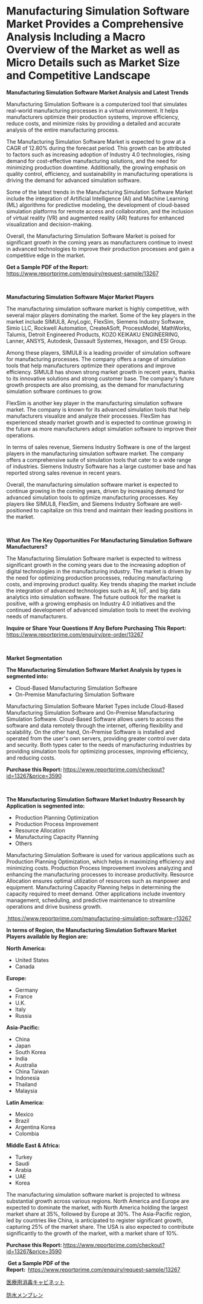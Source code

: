<p><h1>Manufacturing Simulation Software Market Provides a Comprehensive Analysis Including a Macro Overview of the Market as well as Micro Details such as Market Size and Competitive Landscape</h1></p><p><strong>Manufacturing Simulation Software Market Analysis and Latest Trends</strong></p>
<p><p>Manufacturing Simulation Software is a computerized tool that simulates real-world manufacturing processes in a virtual environment. It helps manufacturers optimize their production systems, improve efficiency, reduce costs, and minimize risks by providing a detailed and accurate analysis of the entire manufacturing process.</p><p>The Manufacturing Simulation Software Market is expected to grow at a CAGR of 12.80% during the forecast period. This growth can be attributed to factors such as increasing adoption of Industry 4.0 technologies, rising demand for cost-effective manufacturing solutions, and the need for minimizing production downtime. Additionally, the growing emphasis on quality control, efficiency, and sustainability in manufacturing operations is driving the demand for advanced simulation software.</p><p>Some of the latest trends in the Manufacturing Simulation Software Market include the integration of Artificial Intelligence (AI) and Machine Learning (ML) algorithms for predictive modeling, the development of cloud-based simulation platforms for remote access and collaboration, and the inclusion of virtual reality (VR) and augmented reality (AR) features for enhanced visualization and decision-making.</p><p>Overall, the Manufacturing Simulation Software Market is poised for significant growth in the coming years as manufacturers continue to invest in advanced technologies to improve their production processes and gain a competitive edge in the market.</p></p>
<p><strong>Get a Sample PDF of the Report:&nbsp;</strong> <a href="https://www.reportprime.com/enquiry/request-sample/13267">https://www.reportprime.com/enquiry/request-sample/13267</a></p>
<p>&nbsp;</p>
<p><strong>Manufacturing Simulation Software Major Market Players</strong></p>
<p><p>The manufacturing simulation software market is highly competitive, with several major players dominating the market. Some of the key players in the market include SIMUL8, AnyLogic, FlexSim, Siemens Industry Software, Simio LLC, Rockwell Automation, CreateASoft, ProcessModel, MathWorks, Talumis, Detroit Engineered Products, KOZO KEIKAKU ENGINEERING, Lanner, ANSYS, Autodesk, Dassault Systemes, Hexagon, and ESI Group.</p><p>Among these players, SIMUL8 is a leading provider of simulation software for manufacturing processes. The company offers a range of simulation tools that help manufacturers optimize their operations and improve efficiency. SIMUL8 has shown strong market growth in recent years, thanks to its innovative solutions and strong customer base. The company's future growth prospects are also promising, as the demand for manufacturing simulation software continues to grow.</p><p>FlexSim is another key player in the manufacturing simulation software market. The company is known for its advanced simulation tools that help manufacturers visualize and analyze their processes. FlexSim has experienced steady market growth and is expected to continue growing in the future as more manufacturers adopt simulation software to improve their operations.</p><p>In terms of sales revenue, Siemens Industry Software is one of the largest players in the manufacturing simulation software market. The company offers a comprehensive suite of simulation tools that cater to a wide range of industries. Siemens Industry Software has a large customer base and has reported strong sales revenue in recent years.</p><p>Overall, the manufacturing simulation software market is expected to continue growing in the coming years, driven by increasing demand for advanced simulation tools to optimize manufacturing processes. Key players like SIMUL8, FlexSim, and Siemens Industry Software are well-positioned to capitalize on this trend and maintain their leading positions in the market.</p></p>
<p>&nbsp;</p>
<p><strong>What Are The Key Opportunities For Manufacturing Simulation Software Manufacturers?</strong></p>
<p><p>The Manufacturing Simulation Software market is expected to witness significant growth in the coming years due to the increasing adoption of digital technologies in the manufacturing industry. The market is driven by the need for optimizing production processes, reducing manufacturing costs, and improving product quality. Key trends shaping the market include the integration of advanced technologies such as AI, IoT, and big data analytics into simulation software. The future outlook for the market is positive, with a growing emphasis on Industry 4.0 initiatives and the continued development of advanced simulation tools to meet the evolving needs of manufacturers.</p></p>
<p><strong>Inquire or Share Your Questions If Any Before Purchasing This Report:</strong> <a href="https://www.reportprime.com/enquiry/pre-order/13267">https://www.reportprime.com/enquiry/pre-order/13267</a></p>
<p>&nbsp;</p>
<p><strong>Market Segmentation</strong></p>
<p><strong>The Manufacturing Simulation Software Market Analysis by types is segmented into:</strong></p>
<p><ul><li>Cloud-Based Manufacturing Simulation Software</li><li>On-Premise Manufacturing Simulation Software</li></ul></p>
<p><p>Manufacturing Simulation Software Market Types include Cloud-Based Manufacturing Simulation Software and On-Premise Manufacturing Simulation Software. Cloud-Based Software allows users to access the software and data remotely through the internet, offering flexibility and scalability. On the other hand, On-Premise Software is installed and operated from the user's own servers, providing greater control over data and security. Both types cater to the needs of manufacturing industries by providing simulation tools for optimizing processes, improving efficiency, and reducing costs.</p></p>
<p><strong>Purchase this Report:&nbsp;</strong><a href="https://www.reportprime.com/checkout?id=13267&price=3590">https://www.reportprime.com/checkout?id=13267&price=3590</a></p>
<p>&nbsp;</p>
<p><strong>The Manufacturing Simulation Software Market Industry Research by Application is segmented into:</strong></p>
<p><ul><li>Production Planning Optimization</li><li>Production Process Improvement</li><li>Resource Allocation</li><li>Manufacturing Capacity Planning</li><li>Others</li></ul></p>
<p><p>Manufacturing Simulation Software is used for various applications such as Production Planning Optimization, which helps in maximizing efficiency and minimizing costs. Production Process Improvement involves analyzing and enhancing the manufacturing processes to increase productivity. Resource Allocation ensures optimal utilization of resources such as manpower and equipment. Manufacturing Capacity Planning helps in determining the capacity required to meet demand. Other applications include inventory management, scheduling, and predictive maintenance to streamline operations and drive business growth.</p></p>
<p><a href="https://www.reportprime.com/manufacturing-simulation-software-r13267">&nbsp;https://www.reportprime.com/manufacturing-simulation-software-r13267</a></p>
<p><strong>In terms of Region, the Manufacturing Simulation Software Market Players available by Region are:</strong></p>
<p>
    <p> <strong> North America: </strong>
        <ul>
            <li>United States</li>
            <li>Canada</li>
        </ul>
        </p> 
    <p> <strong> Europe: </strong>
        <ul>
            <li>Germany</li>
            <li>France</li>
            <li>U.K.</li>
            <li>Italy</li>
            <li>Russia</li>
        </ul>
        </p> 
    <p> <strong> Asia-Pacific: </strong>
        <ul>
            <li>China</li>
            <li>Japan</li>
            <li>South Korea</li>
            <li>India</li>
            <li>Australia</li>
            <li>China Taiwan</li>
            <li>Indonesia</li>
            <li>Thailand</li>
            <li>Malaysia</li>
        </ul>
        </p> 
    <p> <strong> Latin America: </strong>
        <ul>
            <li>Mexico</li>
            <li>Brazil</li>
            <li>Argentina Korea</li>
            <li>Colombia</li>
        </ul>
        </p> 
    <p> <strong> Middle East & Africa: </strong>
        <ul>
            <li>Turkey</li>
            <li>Saudi</li>
            <li>Arabia</li>
            <li>UAE</li>
            <li>Korea</li>
        </ul>
    </p>
    </p>
<p><p>The manufacturing simulation software market is projected to witness substantial growth across various regions. North America and Europe are expected to dominate the market, with North America holding the largest market share at 35%, followed by Europe at 30%. The Asia-Pacific region, led by countries like China, is anticipated to register significant growth, capturing 25% of the market share. The USA is also expected to contribute significantly to the growth of the market, with a market share of 10%.</p></p>
<p><strong>Purchase this Report: </strong><a href="https://www.reportprime.com/checkout?id=13267&price=3590">https://www.reportprime.com/checkout?id=13267&price=3590</a></p>
<p>&nbsp;<strong>Get a Sample PDF of the Report:&nbsp;&nbsp;</strong><a href="https://www.reportprime.com/enquiry/request-sample/13267">https://www.reportprime.com/enquiry/request-sample/13267</a></p>
<p><strong></strong></p>
<p><p><a href="https://medium.com/@carllane655/%E5%8C%BB%E7%99%82%E7%94%A8%E6%B6%88%E6%AF%92%E3%82%AD%E3%83%A3%E3%83%93%E3%83%8D%E3%83%83%E3%83%88%E5%B8%82%E5%A0%B4-2031%E5%B9%B4%E3%81%BE%E3%81%A7%E3%81%AE%E3%83%88%E3%83%AC%E3%83%B3%E3%83%89-%E4%BA%88%E6%B8%AC-%E7%AB%B6%E4%BA%89%E5%88%86%E6%9E%90-605bb52ae1f7">医療用消毒キャビネット</a></p><p><a href="https://github.com/zjkmgcs938405/Market-Research-Report-List-2/blob/main/881875880105.md">防水メンブレン</a></p></p>